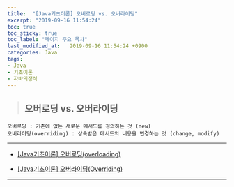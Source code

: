 ```yaml
---
title:  "[Java기초이론] 오버로딩 vs. 오버라이딩"
excerpt: "2019-09-16 11:54:24"
toc: true
toc_sticky: true
toc_label: "페이지 주요 목차"
last_modified_at:   2019-09-16 11:54:24 +0900
categories: Java
tags:
- Java
- 기초이론
- 자바의정석
---
```



>## 오버로딩 vs. 오버라이딩

```
오버로딩 : 기존에 없는 새로운 메서드를 정의하는 것 (new)
오버라이딩(overriding) : 상속받은 메서드의 내용을 변경하는 것 (change, modify)
```


---
- [[Java기초이론] 오버로딩(overloading)](https://haileyjohj.github.io/java/java-basics_03/)

- [[Java기초이론] 오버라이딩(Overriding)](https://haileyjohj.github.io/java/java-basics_06/)
---
